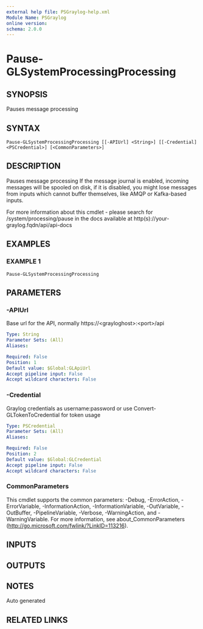 ```yaml
---
external help file: PSGraylog-help.xml
Module Name: PSGraylog
online version:
schema: 2.0.0
---
```


# Pause-GLSystemProcessingProcessing

## SYNOPSIS
Pauses message processing

## SYNTAX

```
Pause-GLSystemProcessingProcessing [[-APIUrl] <String>] [[-Credential] <PSCredential>] [<CommonParameters>]
```

## DESCRIPTION
Pauses message processing
If the message journal is enabled, incoming messages will be spooled on disk, if it is disabled, you might lose messages from inputs which cannot buffer themselves, like AMQP or Kafka-based inputs.

For more information about this cmdlet - please search for /system/processing/pause in the docs available at http(s)://your-graylog.fqdn/api/api-docs

## EXAMPLES

### EXAMPLE 1
```
Pause-GLSystemProcessingProcessing
```

## PARAMETERS

### -APIUrl
Base url for the API, normally https://\<grayloghost\>:\<port\>/api

```yaml
Type: String
Parameter Sets: (All)
Aliases:

Required: False
Position: 1
Default value: $Global:GLApiUrl
Accept pipeline input: False
Accept wildcard characters: False
```

### -Credential
Graylog credentials as username:password or use Convert-GLTokenToCredential for token usage

```yaml
Type: PSCredential
Parameter Sets: (All)
Aliases:

Required: False
Position: 2
Default value: $Global:GLCredential
Accept pipeline input: False
Accept wildcard characters: False
```

### CommonParameters
This cmdlet supports the common parameters: -Debug, -ErrorAction, -ErrorVariable, -InformationAction, -InformationVariable, -OutVariable, -OutBuffer, -PipelineVariable, -Verbose, -WarningAction, and -WarningVariable.
For more information, see about_CommonParameters (http://go.microsoft.com/fwlink/?LinkID=113216).

## INPUTS

## OUTPUTS

## NOTES
Auto generated

## RELATED LINKS
